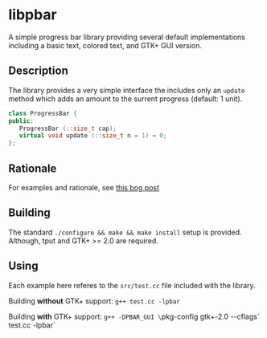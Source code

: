 # libpbar
A simple progress bar library providing several default implementations including a basic text, colored text, and GTK+ GUI version.

## Description
The library provides a very simple interface the includes only an `update` method which adds an amount to the surrent progress (default: 1 unit).

```c++
class ProgressBar {
public:
   ProgressBar (::size_t cap);
   virtual void update (::size_t n = 1) = 0;
};
```

## Rationale
For examples and rationale, see [this bog post](http://uu-kk.blogspot.com/2011/07/progress.html)

## Building
The standard `./configure && make && make install` setup is provided. Although, tput and GTK+ >= 2.0 are required.

## Using
Each example here referes to the `src/test.cc` file included with the library.

Building __without__ GTK+ support: `g++ test.cc -lpbar`

Building __with__ GTK+ support: `g++ -DPBAR_GUI \`pkg-config gtk+-2.0 --cflags\` test.cc -lpbar`
